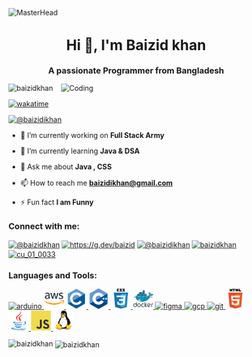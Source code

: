 ![MasterHead](https://miro.medium.com/v2/resize:fit:720/0*7Q3yvSIv_t0ioJ-Z.gif)
<h1 align="center">Hi 👋, I'm Baizid khan</h1>
<h3 align="center">A passionate Programmer from Bangladesh</h3>
<img align="right" alt="Coding" width="400" src="https://cdn.dribbble.com/users/1162077/screenshots/3848914/programmer.gif">


<p align="left"> <img src="https://komarev.com/ghpvc/?username=baizidkhan&label=Profile%20views&color=0e75b6&style=flat" alt="baizidkhan" /> </p>
<p align="left"><a href="https://wakatime.com/badge/user/018d1c0b-65b9-420b-bb30-545b14701eaa/project/018d1c12-32b6-4cf1-9e74-1337bbfe906b"><img src="https://wakatime.com/badge/user/018d1c0b-65b9-420b-bb30-545b14701eaa/project/018d1c12-32b6-4cf1-9e74-1337bbfe906b.svg" alt="wakatime"></a></p>

<p align="left"> <a href="https://twitter.com/@baizidikhan" target="blank"><img src="https://img.shields.io/twitter/follow/@baizidikhan?logo=twitter&style=for-the-badge" alt="@baizidikhan" /></a> </p>

- 🔭 I’m currently working on **Full Stack Army**

- 🌱 I’m currently learning **Java & DSA**

- 💬 Ask me about **Java , CSS**

- 📫 How to reach me **baizidikhan@gmail.com**

- ⚡ Fun fact **I am Funny**

<h3 align="left">Connect with me:</h3>
<p align="left">
<a href="https://codepen.io/@baizidkhan" target="blank"><img align="center" src="https://raw.githubusercontent.com/rahuldkjain/github-profile-readme-generator/master/src/images/icons/Social/codepen.svg" alt="@baizidkhan" height="30" width="40" /></a>
<a href="https://dev.to/https://g.dev/baizid" target="blank"><img align="center" src="https://raw.githubusercontent.com/rahuldkjain/github-profile-readme-generator/master/src/images/icons/Social/devto.svg" alt="https://g.dev/baizid" height="30" width="40" /></a>
<a href="https://twitter.com/@baizidikhan" target="blank"><img align="center" src="https://raw.githubusercontent.com/rahuldkjain/github-profile-readme-generator/master/src/images/icons/Social/twitter.svg" alt="@baizidikhan" height="30" width="40" /></a>
<a href="https://linkedin.com/in/baizidkhan" target="blank"><img align="center" src="https://raw.githubusercontent.com/rahuldkjain/github-profile-readme-generator/master/src/images/icons/Social/linked-in-alt.svg" alt="baizidkhan" height="30" width="40" /></a>
<a href="https://www.codechef.com/users/cu_01_0033" target="blank"><img align="center" src="https://cdn.jsdelivr.net/npm/simple-icons@3.1.0/icons/codechef.svg" alt="cu_01_0033" height="30" width="40" /></a>
</p>

<h3 align="left">Languages and Tools:</h3>
<p align="left"> <a href="https://www.arduino.cc/" target="_blank" rel="noreferrer"> <img src="https://cdn.worldvectorlogo.com/logos/arduino-1.svg" alt="arduino" width="40" height="40"/> </a> <a href="https://aws.amazon.com" target="_blank" rel="noreferrer"> <img src="https://raw.githubusercontent.com/devicons/devicon/master/icons/amazonwebservices/amazonwebservices-original-wordmark.svg" alt="aws" width="40" height="40"/> </a> <a href="https://www.cprogramming.com/" target="_blank" rel="noreferrer"> <img src="https://raw.githubusercontent.com/devicons/devicon/master/icons/c/c-original.svg" alt="c" width="40" height="40"/> </a> <a href="https://www.w3schools.com/cpp/" target="_blank" rel="noreferrer"> <img src="https://raw.githubusercontent.com/devicons/devicon/master/icons/cplusplus/cplusplus-original.svg" alt="cplusplus" width="40" height="40"/> </a> <a href="https://www.w3schools.com/css/" target="_blank" rel="noreferrer"> <img src="https://raw.githubusercontent.com/devicons/devicon/master/icons/css3/css3-original-wordmark.svg" alt="css3" width="40" height="40"/> </a> <a href="https://www.docker.com/" target="_blank" rel="noreferrer"> <img src="https://raw.githubusercontent.com/devicons/devicon/master/icons/docker/docker-original-wordmark.svg" alt="docker" width="40" height="40"/> </a> <a href="https://www.figma.com/" target="_blank" rel="noreferrer"> <img src="https://www.vectorlogo.zone/logos/figma/figma-icon.svg" alt="figma" width="40" height="40"/> </a> <a href="https://cloud.google.com" target="_blank" rel="noreferrer"> <img src="https://www.vectorlogo.zone/logos/google_cloud/google_cloud-icon.svg" alt="gcp" width="40" height="40"/> </a> <a href="https://git-scm.com/" target="_blank" rel="noreferrer"> <img src="https://www.vectorlogo.zone/logos/git-scm/git-scm-icon.svg" alt="git" width="40" height="40"/> </a> <a href="https://www.w3.org/html/" target="_blank" rel="noreferrer"> <img src="https://raw.githubusercontent.com/devicons/devicon/master/icons/html5/html5-original-wordmark.svg" alt="html5" width="40" height="40"/> </a> <a href="https://www.java.com" target="_blank" rel="noreferrer"> <img src="https://raw.githubusercontent.com/devicons/devicon/master/icons/java/java-original.svg" alt="java" width="40" height="40"/> </a> <a href="https://developer.mozilla.org/en-US/docs/Web/JavaScript" target="_blank" rel="noreferrer"> <img src="https://raw.githubusercontent.com/devicons/devicon/master/icons/javascript/javascript-original.svg" alt="javascript" width="40" height="40"/> </a> <a href="https://www.linux.org/" target="_blank" rel="noreferrer"> <img src="https://raw.githubusercontent.com/devicons/devicon/master/icons/linux/linux-original.svg" alt="linux" width="40" height="40"/> </a> </p>

<p><img align="left" src="https://github-readme-stats.vercel.app/api/top-langs?username=baizidkhan&show_icons=true&locale=en&layout=compact" alt="baizidkhan" /></p>

<p>&nbsp;<img align="center" src="https://github-readme-stats.vercel.app/api?username=baizidkhan&show_icons=true&locale=en" alt="baizidkhan" /></p>

